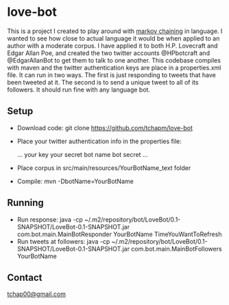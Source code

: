 love-bot
========

This is a project I created to play around with [markov chaining](https://en.wikipedia.org/wiki/Markov_chain) in language. I wanted to see how close to actual language it would be when applied to an author with a moderate corpus. I have applied it to both H.P. Lovecraft and Edgar Allan Poe, and created the two twitter accounts @HPbotcraft and @EdgarAllanBot to get them to talk to one another.
This codebase compiles with maven and the twitter authentication keys are place in a properties.xml file. 
It can run in two ways. The first is just responding to tweets that have been tweeted at it. The second is to send a unique tweet to all of its followers. It should run fine with any language bot.

Setup
-----

* Download code: git clone https://github.com/tchapm/love-bot
* Place your twitter authentication info in the properties file:

	...
	<entry key="oauth.consumer.key">your key</entry>
	<entry key="oauth.consumer.secret">your secret</entry>
	<entry key="YourBotName.token">bot name</entry>
	<entry key="YourBotName.secret">bot secret</entry>
	...

* Place corpus in	src/main/resources/YourBotName_text folder
* Compile:	mvn -DbotName=YourBotName

Running
-------
* Run response:	java -cp ~/.m2/repository/bot/LoveBot/0.1-SNAPSHOT/LoveBot-0.1-SNAPSHOT.jar com.bot.main.MainBotResponder YourBotName TimeYouWantToRefresh
* Run tweets at followers:	java -cp ~/.m2/repository/bot/LoveBot/0.1-SNAPSHOT/LoveBot-0.1-SNAPSHOT.jar com.bot.main.MainBotFollowers YourBotName

Contact
-------
tchap00@gmail.com